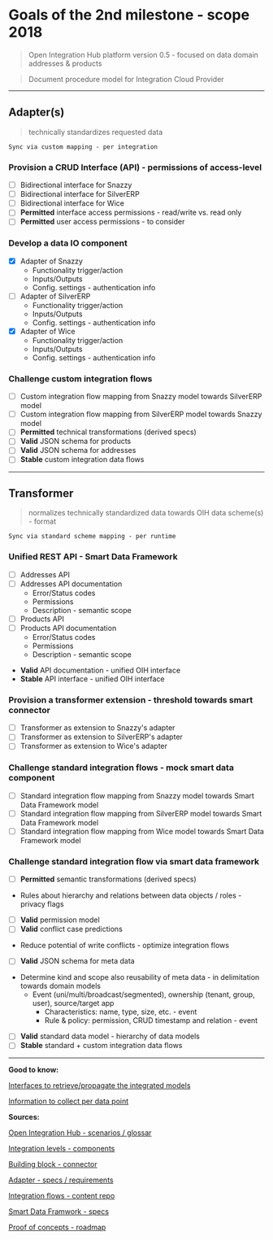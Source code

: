 # Goals of the 2nd milestone - scope 2018

> Open Integration Hub platform version 0.5 - focused on data domain addresses & products

> Document procedure model for Integration Cloud Provider

---

## Adapter(s)
> technically standardizes requested data

```
Sync via custom mapping - per integration
```

### Provision a CRUD Interface (API) - permissions of access-level
  - [ ] Bidirectional interface for Snazzy
  - [ ] Bidirectional interface for SilverERP
  - [ ] Bidirectional interface for Wice
  - [ ] **Permitted** interface access permissions - read/write vs. read only
  - [ ] **Permitted** user access permissions - to consider

### Develop a data IO component
  - [x] Adapter of Snazzy
    * Functionality trigger/action
    * Inputs/Outputs
    * Config. settings - authentication info
  - [ ] Adapter of SilverERP
    * Functionality trigger/action
    * Inputs/Outputs
    * Config. settings - authentication info
  - [x] Adapter of Wice
    * Functionality trigger/action
    * Inputs/Outputs
    * Config. settings - authentication info

### Challenge custom integration flows
  - [ ] Custom integration flow mapping from Snazzy model towards SilverERP model
  - [ ] Custom integration flow mapping from SilverERP model towards Snazzy model
  - [ ] **Permitted** technical transformations (derived specs)
  - [ ] **Valid** JSON schema for products
  - [ ] **Valid** JSON schema for addresses
  - [ ] **Stable** custom integration data flows

---

## Transformer
> normalizes technically standardized data towards OIH data scheme(s) - format

```
Sync via standard scheme mapping - per runtime
```
### Unified REST API - Smart Data Framework
  - [ ] Addresses API
  - [ ] Addresses API documentation
    * Error/Status codes
    * Permissions
    * Description - semantic scope
  - [ ] Products API
  - [ ] Products API documentation
    * Error/Status codes
    * Permissions
    * Description - semantic scope
  - **Valid** API documentation - unified OIH interface
  - **Stable** API interface - unified OIH interface

### Provision a transformer extension - threshold towards smart connector
  - [ ] Transformer as extension to Snazzy's adapter
  - [ ] Transformer as extension to SilverERP's adapter
  - [ ] Transformer as extension to Wice's adapter

### Challenge standard integration flows - mock smart data component
  - [ ] Standard integration flow mapping from Snazzy model towards Smart Data Framework model
  - [ ] Standard integration flow mapping from SilverERP model towards Smart Data Framework model
  - [ ] Standard integration flow mapping from Wice model towards Smart Data Framework model

### Challenge standard integration flow via smart data framework
  - [ ] **Permitted** semantic transformations (derived specs)
  * Rules about hierarchy and relations between data objects / roles - privacy flags
  - [ ] **Valid** permission model
  - [ ] **Valid** conflict case predictions
  * Reduce potential of write conflicts - optimize integration flows
  - [ ] **Valid** JSON schema for meta data
  * Determine kind and scope also reusability of meta data - in delimitation towards domain models
    * Event (uni/multi/broadcast/segmented), ownership (tenant, group, user), source/target app
      * Characteristics: name, type, size, etc. - event
      * Rule & policy: permission, CRUD timestamp and relation - event
  - [ ] **Valid** standard data model - hierarchy of data models
  - [ ] **Stable** standard + custom integration data flows

---

**Good to know:**

[Interfaces to retrieve/propagate the integrated models](https://github.com/openintegrationhub/Data-and-Domain-Models/issues/65#issuecomment-364101112)

[Information to collect per data point](https://github.com/openintegrationhub/Data-and-Domain-Models/issues/68#issuecomment-364100972)

**Sources:**

[Open Integration Hub - scenarios / glossar](https://github.com/openintegrationhub/Board/blob/d8020ce1bb0abd16c2be68aa7a95e9cc9ea975e1/protocols/2017-11-13BoardWorkshop.md#oih-board-meeting-protocol)

[Integration levels - components](https://github.com/openintegrationhub/Architecture/blob/d898a557a7faeaef213ffd60c7fc9cf525c3d9fa/Protocols/2017-11-29Workshop.md)

[Building block - connector](https://github.com/openintegrationhub/Architecture/blob/d898a557a7faeaef213ffd60c7fc9cf525c3d9fa/baseArchitecture.md#building-block)

[Adapter - specs / requirements](https://github.com/openintegrationhub/Connectors/blob/2f15948445318dc923ebb83754d8ae8da3f0fad8/Adapters/AdapterGuide.md)

[Integration flows - content repo](https://github.com/openintegrationhub/Microservices/blob/3cef84f584045d08d1df13f7945f46896ae737d4/RepositoryManagement/IntegrationContentRepository.md)

[Smart Data Framwork - specs](https://github.com/openintegrationhub/Microservices/blob/f35cf15465df42c42fbc59a03a14158ebac82192/DataHub.md)

[Proof of concepts - roadmap ](https://github.com/openintegrationhub/Architecture/blob/d58e8b1750022d95c5339ed39502d9d77b1166e1/Roadmap/RoadmapV1.md)
